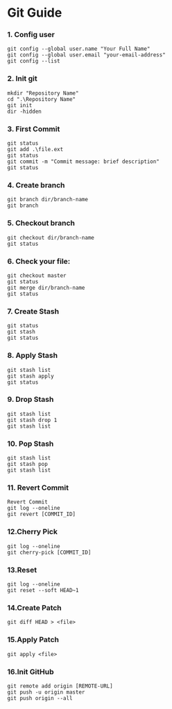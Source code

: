 # Git Guide
### 1. Config user
```
git config --global user.name "Your Full Name"
git config --global user.email "your-email-address"
git config --list
```

### 2. Init git
```
mkdir "Repository Name"
cd ".\Repository Name"
git init
dir -hidden
```

### 3. First Commit
```  
git status
git add .\file.ext
git status
git commit -m "Commit message: brief description"
git status
```


### 4. Create branch 
```
git branch dir/branch-name
git branch 
```

### 5. Checkout branch  
```
git checkout dir/branch-name
git status
```

### 6. Check your file:  
```
git checkout master
git status
git merge dir/branch-name
git status
```

### 7. Create Stash  
```
git status
git stash
git status
```

### 8. Apply Stash  
```
git stash list
git stash apply
git status
```

### 9. Drop Stash  
```
git stash list
git stash drop 1
git stash list
```

### 10. Pop Stash  
```
git stash list
git stash pop
git stash list
```

### 11. Revert Commit
```
Revert Commit  
git log --oneline
git revert [COMMIT_ID]
```

### 12.Cherry Pick  
```
git log --oneline
git cherry-pick [COMMIT_ID]
```

### 13.Reset  
```
git log --oneline
git reset --soft HEAD~1
```

### 14.Create Patch  
```
git diff HEAD > <file>
```

### 15.Apply Patch  
```
git apply <file>
```

### 16.Init GitHub  
```
git remote add origin [REMOTE-URL]
git push -u origin master
git push origin --all
```
